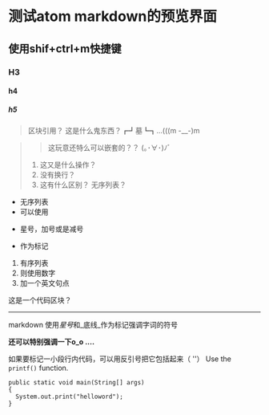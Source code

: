 # 测试atom markdown的预览界面
## 使用shif+ctrl+m快捷键
### H3
#### h4
##### h5
> 区块引用？
这是什么鬼东西？┏┛墓┗┓...(((m -__-)m

>> 这玩意还特么可以嵌套的？？ (｡･∀･)ﾉﾞ
>1. 这又是什么操作？
>2. 没有换行？
>3. 这有什么区别？
>无序列表？

* 无序列表
* 可以使用
+ 星号，加号或是减号
- 作为标记

1. 有序列表
2. 则使用数字
3. 加一个英文句点

  这是一个代码区块？
  ***
markdown 使用*星号*和_底线_作为标记强调字词的符号

**还可以特别强调一下o_o ....**  

如果要标记一小段行内代码，可以用反引号把它包括起来（ ''）
Use the `printf()` function.

```
public static void main(String[] args)
{
  System.out.print("helloword");
}
```

